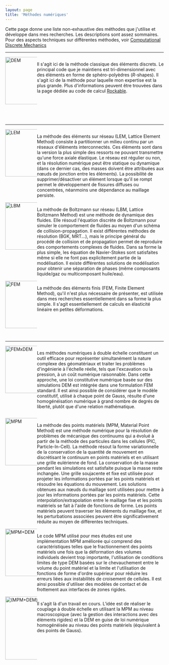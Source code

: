```yaml
---
layout: page
title: 'Méthodes numériques'
---
```


Cette page donne une liste non-exhaustive des méthodes que j'utilise et développe dans mes recherches. Les descriptions sont assez sommaires.
Pour des aspects techniques sur différentes méthodes, voir [Computational Discrete Mechanics](https://richefeu.gitbook.io/cdm/) 

<hr>

<div style="width:100%;height:200px">
<div style="width:20%;float:left;">
 <img src="{{ site.baseurl }}/public/img/DEM_icon.png" alt="DEM" width="150px"/>
</div>
<div style="width:80%;float:left;">
 <p> Il s'agit ici de la méthode classique des éléments discrets. Le principal code que je maintiens est tri-dimensionnel avec des éléments en forme de sphéro-polyèdres (<i>R</i>-shapes). Il s'agit ici de la méthode pour laquelle mon expertise est la plus grande. Plus d'informations peuvent être trouvées dans la page dédiée au code de calcul <a href="{{ site.baseurl }}{% link _posts/tools/0000-01-02-rockable.md %}">Rockable</a>.</p>
</div>
</div>

<hr>

<div style="width:100%;height:200px">
<div style="width:20%;float:left;">
 <img src="{{ site.baseurl }}/public/img/LEM_icon.png" alt="LEM" width="150px"/>
</div>
<div style="width:80%;float:left;">
 <p>La méthode des éléments sur réseau (LEM, Lattice Element Method) consiste à partitionner un milieu continu par un réseaux d'éléments interconnectés. Ces éléments sont dans la version la plus simple des ressorts ne pouvant transmettre qu'une force axiale élastique. Le réseau est régulier ou non, et la résolution numérique peut être statique ou dynamique (dans ce dernier cas, des masses doivent être attribuées aux nœuds de jonction entre les éléments). La possibilité de supprimer/désactiver un élément lorsque qu'il se rompt permet le développement de fissures diffuses ou concentrées, néanmoins une dépendance au maillage persiste.</p>
</div>
</div>

<hr>

<div style="width:100%;height:200px">
<div style="width:20%;float:left;">
 <img src="{{ site.baseurl }}/public/img/LBM_icon.png" alt="LBM" width="150px"/>
</div>
<div style="width:80%;float:left;">
 <p>La méthode de Boltzmann sur réseau (LBM, Lattice Boltzmann Method) est une méthode de dynamique des fluides. Elle résoud l'équation discrète de Boltzmann pour simuler le comportement de fluides au moyen d'un schéma de collision-propagation. Il exist différentes méthodes de résolution (BGK, MRT...), mais le principe général du procédé de collision et de propagation permet de reproduire des comportements complexes de fluides. Dans sa forme la plus simple, les équation de Navier-Stokes sont satisfaites même si elle ne font pas explicitement partie de la modélisation.
Il existe différentes solutions de modélisation pour obtenir une séparation de phases (même composants liquide/gaz ou multicomposant huile/eau).
</p>
</div>
</div>

<hr>

<div style="width:100%;height:200px">
<div style="width:20%;float:left;">
 <img src="{{ site.baseurl }}/public/img/FEM_Thumb.png" alt="FEM" width="150px"/>
</div>
<div style="width:80%;float:left;">
 <p>La méthode des éléments finis (FEM, Finite Element Method), qu'il n'est plus nécessaire de présenter, est utilisée dans mes recherches essentiellement dans sa forme la plus simple. Il s'agit essentiellement de calculs en élasticité linéaire en petites déformations.</p>
</div>
</div>

<hr>

<div style="width:100%;height:200px">
<div style="width:20%;float:left;">
 <img src="{{ site.baseurl }}/public/img/FEMxDEM_icon.png" alt="FEMxDEM" width="150px"/>
</div>
<div style="width:80%;float:left;">
 <p>
 Les méthodes numériques à double échelle constituent un outil efficace pour représenter simultanément la nature complexe des géomatériaux et traiter les problèmes d'ingénierie à l'échelle réelle, tels que l'excavation ou la pression, à un coût numérique raisonnable. Dans cette approche, une loi constitutive numérique basée sur des simulations DEM est intégrée dans une formulation FEM standard. Il est ainsi possible de considérer que le modèle constitutif, utilisé à chaque point de Gauss, résulte d'une homogénéisation numérique à grand nombre de degrés de liberté, plutôt que d'une relation mathématique. 
 </p>
</div>
</div>

<hr>

<div style="width:100%;height:200px">
<div style="width:20%;float:left;">
 <img src="{{ site.baseurl }}/public/img/MPM_Thumb.png" alt="MPM" width="150px"/>
</div>
<div style="width:80%;float:left;">
<p>
La méthode des points matériels (MPM, Material Point Method) est une méthode numérique pour la résolution de problèmes de mécanique des continuums qui a évolué à partir de la méthode des particules dans les cellules (PIC, Particle-In-Cell). La méthode résout la forme variationnelle de la conservation de la quantité de mouvement en discrétisant le continuum en points matériels et en utilisant une grille eulérienne de fond. La conservation de la masse pendant les simulations est satisfaite puisque la masse reste inchangée.
Une grille soujacente et fixe est utilisée pour projeter les informations portées par les points matériels et résoudre les équations du mouvement. Les solutions obtenues aux nœuds du maillage sont utilisées pour mettre à jour les informations portées par les points matériels. Cette interpolation/extrapolation entre le maillage fixe et les points matériels se fait à l'aide de fonctions de forme. Les points matériels peuvent traverser les éléments du maillage fixe, et les perturbations associées peuvent être significativement réduite au moyen de différentes techniques. 
</p>
</div>
</div>

<hr>

<div style="width:100%;height:200px">
<div style="width:20%;float:left;">
 <img src="{{ site.baseurl }}/public/img/MPM+DEM_icon.png" alt="MPM+DEM" width="150px"/>
</div>
<div style="width:80%;float:left;">
 <p>
 Le code MPM utilisé pour mes études est une implémentation MPM améliorée qui comprend des caractéristiques telles que le fractionnement des points matériels une fois que la déformation des volumes individuels devient trop importante, l'utilisation de conditions limites de type DEM basées sur le chevauchement entre le volume du point matériel et la limite et l'utilisation de fonctions de forme d'ordre supérieur pour réduire les erreurs liées aux instabilités de croisement de cellules. Il est ainsi possible d'utiliser des modèles de contact et de frottement aux interfaces de zones rigides.
 </p>
</div>
</div>

<hr>

<div style="width:100%;height:200px">
<div style="width:20%;float:left;">
 <img src="{{ site.baseurl }}/public/img/(MPM+DEM)xDEM_icon.png" alt="(MPM+DEM)xDEM" width="200px"/>
</div>
<div style="width:80%;float:left;">
 <p>Il s'agit là d'un travail en cours. L'idée est de réaliser le couplage à double échelle en utilisant la MPM au niveau macroscopique (avec la gestion des interactions avec des éléments rigides) et la DEM en guise de loi numérique homogénéisée au niveau des points matériels (équivalent à des points de Gauss).</p>
</div>
</div>



